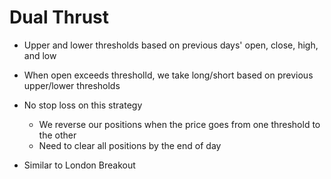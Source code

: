 # Dual Thrust

* Upper and lower thresholds based on previous days' open, close, high, and low

* When open exceeds thresholld, we take long/short based on previous upper/lower thresholds

* No stop loss on this strategy
    - We reverse our positions when the price goes from one threshold to the other
    - Need to clear all positions by the end of day

* Similar to London Breakout
